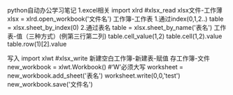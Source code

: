 python自动办公学习笔记
1.excel相关
    import xlrd  #xlsx_read
xlsx文件-工作薄
    xlsx = xlrd.open_workbook('文件名')
工作簿-工作表
    1.通过index(0,1,2..)
        table = xlsx.sheet_by_index(0)
    2.通过表名
        table = xlsx.sheet_by_name('表名')
工作表-值（三种方式）(例第三行第二列)
    table.cell_value(1,2)
    table.cell(1,2).value
    table.row(1)[2].value

写入
    import xlwt   #xlsx_write
新建空白工作簿-新建表-赋值
存工作簿-文件
    new_workbook = xlwt.Workbook()  #‘W’必须大写
    worksheet = new_workbook.add_sheet('表名')
    worksheet.write(0,0,'test')
    new_workbook.save('文件名')



